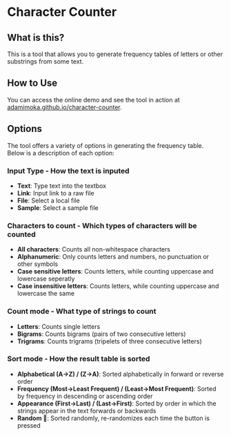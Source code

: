 # Character Counter

## What is this?

This is a tool that allows you to generate frequency tables of letters or other substrings from some text.

## How to Use

You can access the online demo and see the tool in action at [adamimoka.github.io/character-counter](https://adamimoka.github.io/character-counter/).
## Options
The tool offers a variety of options in generating the frequency table.
\
Below is a description of each option:

### Input Type - How the text is inputed
* **Text**: Type text into the textbox
* **Link**: Input link to a raw file
* **File**: Select a local file 
* **Sample**: Select a sample file
### Characters to count - Which types of characters will be counted
* **All characters**: Counts all non-whitespace characters
* **Alphanumeric**: Only counts letters and numbers, no punctuation or other symbols
* **Case sensitive letters**: Counts letters, while counting uppercase and lowercase seperatly
* **Case insensitive letters**: Counts letters, while counting uppercase and lowercase the same
### Count mode - What type of strings to count
* **Letters**: Counts single letters
* **Bigrams**: Counts bigrams (pairs of two consecutive letters)
* **Trigrams**: Counts trigrams (tripelets of three consecutive letters)
### Sort mode - How the result table is sorted
* **Alphabetical (A->Z) / (Z->A)**: Sorted alphabetically in forward or reverse order
* **Frequency (Most->Least Frequent) / (Least->Most Frequent)**: Sorted by frequency in descending or ascending order
* **Appearance (First->Last) / (Last->First)**: Sorted by order in which the strings appear in the text forwards or backwards
* **Random 🎲**: Sorted randomly, re-randomizes each time the button is pressed
